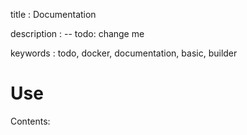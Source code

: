 title
:   Documentation

description
:   -- todo: change me

keywords
:   todo, docker, documentation, basic, builder

# Use

Contents:
